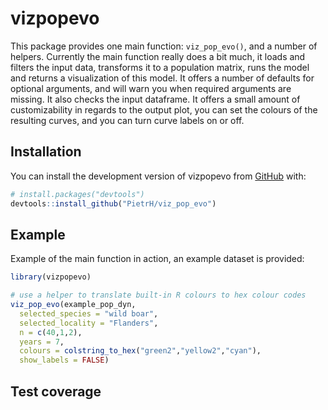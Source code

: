 
# vizpopevo

<!-- badges: start -->
<!-- badges: end -->

This package provides one main function: `viz_pop_evo()`, and a number of helpers. Currently the main function really does a bit much, it loads and filters the input data, transforms it to a population matrix, runs the model and returns a visualization of this model. It offers a number of defaults for optional arguments, and will warn you when required arguments are missing. It also checks the input dataframe. It offers a small amount of customizability in regards to the output plot, you can set the colours of the resulting curves, and you can turn curve labels on or off.

## Installation

You can install the development version of vizpopevo from [GitHub](https://github.com/) with:

``` r
# install.packages("devtools")
devtools::install_github("PietrH/viz_pop_evo")
```

## Example

Example of the main function in action, an example dataset is provided:


``` r
library(vizpopevo)

# use a helper to translate built-in R colours to hex colour codes
viz_pop_evo(example_pop_dyn,
  selected_species = "wild boar",
  selected_locality = "Flanders",
  n = c(40,1,2),
  years = 7,
  colours = colstring_to_hex("green2","yellow2","cyan"),
  show_labels = FALSE)

```

## Test coverage

## 
